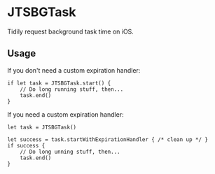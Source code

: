 # JTSBGTask
Tidily request background task time on iOS.

## Usage

If you don't need a custom expiration handler:

```
if let task = JTSBGTask.start() {
    // Do long running stuff, then...
    task.end()
}
```

If you need a custom expiration handler:

```
let task = JTSBGTask()

let success = task.startWithExpirationHandler { /* clean up */ }
if success {
    // Do long unning stuff, then...
    task.end()
}
```
